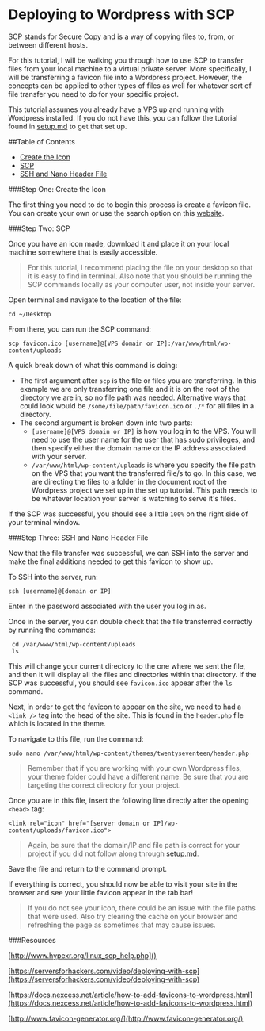 # Deploying to Wordpress with SCP

SCP stands for Secure Copy and is a way of copying files to, from, or between different hosts. 

For this tutorial, I will be walking you through how to use SCP to transfer files from your local machine to a virtual private server. More specifically, I will be transferring a favicon file into a Wordpress project. However, the concepts can be applied to other types of files as well for whatever sort of file transfer you need to do for your specific project. 

This tutorial assumes you already have a VPS up and running with Wordpress installed. If you do not have this, you can follow the tutorial found in [setup.md](https://github.com/ekaneff/dwa_assignmentOne/blob/master/setup.md) to get that set up.


##Table of Contents

* [Create the Icon](#Step-One:-Create-the-Icon)
* [SCP]()
* [SSH and Nano Header File]()


###Step One: Create the Icon

The first thing you need to do to begin this process is create a favicon file. You can create your own or use the search option on this [website](http://www.favicon-generator.org/). 

###Step Two: SCP

Once you have an icon made, download it and place it on your local machine somewhere that is easily accessible. 

>For this tutorial, I recommend placing the file on your desktop so that it is easy to find in terminal. Also note that you should be running the SCP commands locally as your computer user, not inside your server. 

Open terminal and navigate to the location of the file: 

```shell
cd ~/Desktop
```

From there, you can run the SCP command: 

```shell 
scp favicon.ico [username]@[VPS domain or IP]:/var/www/html/wp-content/uploads
```

A quick break down of what this command is doing: 

* The first argument after ```scp``` is the file or files you are transferring. In this example we are only transferring one file and it is on the root of the directory we are in, so no file path was needed. Alternative ways that could look would be ```/some/file/path/favicon.ico``` or ```./*``` for all files in a directory. 
* The second argument is broken down into two parts: 
	* ```[username]@[VPS domain or IP]``` is how you log in to the VPS. You will need to use the user name for the user that has sudo privileges, and then specify either the domain name or the IP address associated with your server.
	* ```/var/www/html/wp-content/uploads``` is where you specify the file path on the VPS that you want the transferred file/s to go. In this case, we are directing the files to a folder in the document root of the Wordpress project we set up in the set up tutorial. This path needs to be whatever location your server is watching to serve it's files. 

If the SCP was successful, you should see a little ```100%``` on the right side of your terminal window. 

###Step Three: SSH and Nano Header File

Now that the file transfer was successful, we can SSH into the server and make the final additions needed to get this favicon to show up. 

To SSH into the server, run: 

```shell
ssh [username]@[domain or IP]
```

Enter in the password associated with the user you log in as. 

Once in the server, you can double check that the file transferred correctly by running the commands: 

```shell
 cd /var/www/html/wp-content/uploads
 ls
```

This will change your current directory to the one where we sent the file, and then it will display all the files and directories within that directory. If the SCP was successful, you should see ```favicon.ico``` appear after the ```ls``` command. 

Next, in order to get the favicon to appear on the site, we need to had a ```<link />``` tag into the head of the site. This is found in the ```header.php``` file which is located in the theme. 

To navigate to this file, run the command: 

```shell
sudo nano /var/www/html/wp-content/themes/twentyseventeen/header.php
```
> Remember that if you are working with your own Wordpress files, your theme folder could have a different name. Be sure that you are targeting the correct directory for your project.

Once you are in this file, insert the following line directly after the opening ```<head>``` tag:

```shell
<link rel="icon" href="[server domain or IP]/wp-content/uploads/favicon.ico">
```

>Again, be sure that the domain/IP and file path is correct for your project if you did not follow along through [setup.md](https://github.com/ekaneff/dwa_assignmentOne/blob/master/setup.md).

Save the file and return to the command prompt. 

If everything is correct, you should now be able to visit your site in the browser and see your little favicon appear in the tab bar! 

>If you do not see your icon, there could be an issue with the file paths that were used. Also try clearing the cache on your browser and refreshing the page as sometimes that may cause issues. 


###Resources

[http://www.hypexr.org/linux_scp_help.php]()

[https://serversforhackers.com/video/deploying-with-scp](https://serversforhackers.com/video/deploying-with-scp)

[https://docs.nexcess.net/article/how-to-add-favicons-to-wordpress.html](https://docs.nexcess.net/article/how-to-add-favicons-to-wordpress.html)

[http://www.favicon-generator.org/](http://www.favicon-generator.org/)